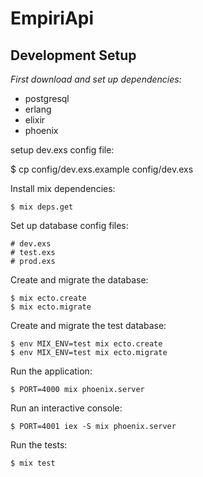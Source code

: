 # EmpiriApi

Development Setup
-----------------

*First download and set up dependencies:*
  - postgresql
  - erlang
  - elixir
  - phoenix

setup dev.exs config file:

  $ cp config/dev.exs.example config/dev.exs

Install mix dependencies:

    $ mix deps.get

Set up database config files:

    # dev.exs
    # test.exs
    # prod.exs

Create and migrate the database:

    $ mix ecto.create
    $ mix ecto.migrate

Create and migrate the test database:

    $ env MIX_ENV=test mix ecto.create
    $ env MIX_ENV=test mix ecto.migrate

Run the application:

    $ PORT=4000 mix phoenix.server

Run an interactive console:

    $ PORT=4001 iex -S mix phoenix.server


Run the tests:

    $ mix test
